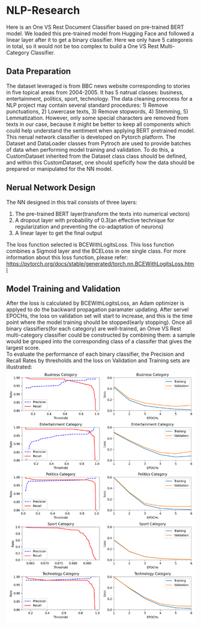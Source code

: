 # NLP-Research
Here is an One VS Rest Document Classifier based on pre-trained BERT model. We loaded this pre-trained model from Hugging Face and followed a linear layer after it to get a binary classifier. Here we only have 5 categoreis in total, so it would not be too complex to build a One VS Rest Multi-Category Classifier.<br>
## Data Preparation
The dataset leveraged is from BBC news website corresponding to stories in five topical areas from 2004-2005. It has 5 natrual classes: business, entertainment, politics, sport, technology. The data cleaning preocess for a NLP project may contain several standard procedures: 1) Remove punctuations, 2) Lowercase texts, 3) Remove stopwords, 4) Stemming, 5) Lemmatization. However, only some special characters are removed from texts in our case, because it might be better to keep all components which could help understand the sentiment when applying BERT pretrained model.<br> 
This nerual network classifier is developed on Pytorch platform. The Dataset and DataLoader classes from Pytroch are used to provide batches of data when performing model training and validation. To do this, a CustomDataset inherited from the Dataset class class should be defined, and within this CustomDataset, one should speficify how the data should be prepared or manipulated for the NN model. 
## Nerual Network Design
The NN designed in this trail consists of three layers:<br>
1. The pre-trained BERT layer(transform the texts into numerical vectors)<br>
2. A dropout layer with probability of 0.3(an effective technique for regularization and preventing the co-adaptation of neurons)<br>
3. A linear layer to get the final output<br>

The loss function selected is BCEWithLogitsLoss. This loss function combines a Sigmoid layer and the BCELoss in one single class. For more information about this loss function, please refer: https://pytorch.org/docs/stable/generated/torch.nn.BCEWithLogitsLoss.html<br>
## Model Training and Validation
After the loss is calculated by BCEWithLogitsLoss, an Adam optimizer is applyed to do the backward propagation paramater updating. After servel EPOCHs, the loss on validation set will start to increase, and this is the time point where the model training should be stopped(early stopping). Once all binary classifiers(for each category) are well-trained, an Onve VS Rest multi-category classifier could be constructed by combining them: a sample would be grouped into the corresponding class of a classifer that gives the largest score.<br>
To evaluate the performance of each binary classifier, the Precision and Recall Rates by thresholds and the loss on Validation and Training sets are illustrated:<br>
![Binary Classifier Evaluation](https://github.com/HongzhenGit/NLP-Research/blob/main/Assets/Binary%20Claasifier%20Performance.png)<br>
